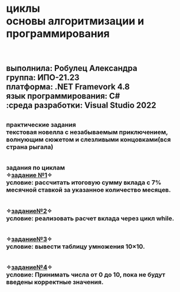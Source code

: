 <h1> циклы <br>основы алгоритмизации и программирования <h1>  <h2> <br>выполнила: Робулец Александра <br>группа: ИПО-21.23 <br>платформа: .NET Framevork 4.8 <br>язык программирования: C# <br>:среда разработки: Visual Studio 2022 <h2>

<h3>практические задания <br>текстовая новелла с незабываемым приключением, волнующим сюжетом и слезливыми концовками(вся страна рыгала)

<br>задания по циклам 
<br>✧[задание №1](https://github.com/sasageyoas/domashka/blob/main/cikli/calc1.cs)✧ <br>условие: рассчитать итоговую сумму вклада с 7% месячной ставкой за указанное количество месяцев.

<br>✧[задание№2](https://github.com/sasageyoas/domashka/blob/main/cikli/calc2.cs)✧ <br>условие: реализовать расчет вклада через цикл while.

<br>✧[задание№3](https://github.com/sasageyoas/domashka/blob/main/cikli/tablica.cs)✧ <br>условие: вывести таблицу умножения 10×10.

<br>✧[задание№4](https://github.com/sasageyoas/domashka/blob/main/cikli/2chisla.cs)✧ <br>условие: Принимать числа от 0 до 10, пока не будут введены корректные значения.



























<h3>


